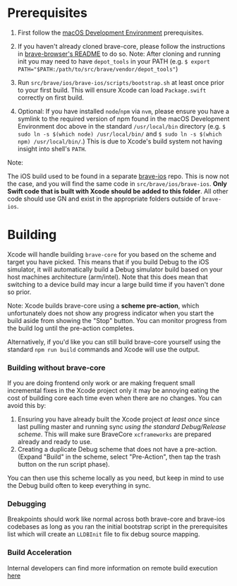 # Prerequisites

1. First follow the [macOS Development Environment](https://github.com/brave/brave-browser/wiki/macOS-Development-Environment) prerequisites.

2. If you haven't already cloned brave-core, please follow the instructions in [brave-browser's README](https://github.com/brave/brave-browser/blob/master/README.md) to do so. Note: After cloning and running init you may need to have `depot_tools` in your PATH (e.g. `$ export PATH="$PATH:/path/to/src/brave/vendor/depot_tools"`)

3. Run `src/brave/ios/brave-ios/scripts/bootstrap.sh` at least once prior to your first build. This will ensure Xcode can load `Package.swift` correctly on first build.

4. Optional: If you have installed `node`/`npm` via `nvm`, please ensure you have a symlink to the required version of npm found in the macOS Development Environment doc above in the standard `/usr/local/bin` directory (e.g. `$ sudo ln -s $(which node) /usr/local/bin/` and `$ sudo ln -s $(which npm) /usr/local/bin/`.) This is due to Xcode's build system not having insight into shell's `PATH`.

Note:

The iOS build used to be found in a separate [brave-ios](https://github.com/brave/brave-ios) repo. This is now not the case, and you will find the same code in `src/brave/ios/brave-ios`. **Only Swift code that is built with Xcode should be added to this folder**. All other code should use GN and exist in the appropriate folders outside of `brave-ios`.

# Building

Xcode will handle building `brave-core` for you based on the scheme and target you have picked. This means that if you build Debug to the iOS simulator, it will automatically build a Debug simulator build based on your host machines architecture (arm/intel). Note that this does mean that switching to a device build may incur a large build time if you haven't done so prior. 

Note: Xcode builds brave-core using a **scheme pre-action**, which unfortunately does not show any progress indicator when you start the build aside from showing the "Stop" button. You can monitor progress from the build log until the pre-action completes.

Alternatively, if you'd like you can still build brave-core yourself using the standard `npm run build` commands and Xcode will use the output.

### Building without brave-core

If you are doing frontend only work or are making frequent small incremental fixes in the Xcode project only it may be annoying eating the cost of building core each time even when there are no changes. You can avoid this by:

1. Ensuring you have already built the Xcode project _at least once_ since last pulling master and running sync _using the standard Debug/Release scheme_. This will make sure BraveCore `xcframeworks` are prepared already and ready to use.
2. Creating a duplicate Debug scheme that does not have a pre-action. (Expand "Build" in the scheme, select "Pre-Action", then tap the trash button on the run script phase).

You can then use this scheme locally as you need, but keep in mind to use the Debug build often to keep everything in sync.

### Debugging

Breakpoints should work like normal across both brave-core and brave-ios codebases as long as you ran the initial bootstrap script in the prerequisites list which will create an `LLDBInit` file to fix debug source mapping.

### Build Acceleration

Internal developers can find more information on remote build execution [here](https://github.com/brave/devops/wiki/Remote-Build-Execution)